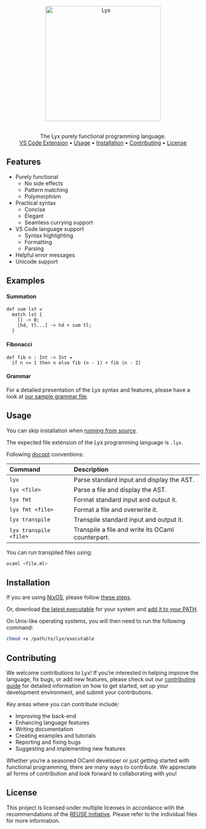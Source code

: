 <!--
SPDX-FileCopyrightText: 2025 Aljebriq <143266740+aljebriq@users.noreply.github.com>

SPDX-License-Identifier: CC-BY-SA-4.0
-->

<div align="center">
  <br />
  <img src="https://raw.githubusercontent.com/lyxlang/.github/main/media/brand.png" alt="Lyx" width="300">
  <p align="center">
    <br />
    The Lyx purely functional programming language.
    <br />
    <a href="https://github.com/lyxlang/vscode-lyx">VS Code Extension</a> •
    <a href="#usage">Usage</a> •
    <a href="#installation">Installation</a> •
    <a href="#contributing">Contributing</a> •
    <a href="#license">License</a>
  </p>
</div>

## Features

- Purely functional
  - No side effects
  - Pattern matching
  - Polymorphism
- Practical syntax
  - Concise
  - Elegant
  - Seamless currying support
- VS Code language support
  - Syntax highlighting
  - Formatting
  - Parsing
- Helpful error messages
- Unicode support

## Examples

#### Summation

```lyx
def sum lst =
  match lst {
    [] -> 0;
    [hd, tl...] -> hd + sum tl;
  }
```

#### Fibonacci

```lyx
def fib n : Int -> Int =
  if n <= 1 then n else fib (n - 1) + fib (n - 2)
```

#### Grammar

For a detailed presentation of the Lyx syntax and features, please have a look at [our sample grammar file](https://github.com/lyxlang/lyx/blob/main/examples/grammar.lyx).

## Usage

You can skip installation when [running from source](https://github.com/lyxlang/lyx/wiki/Running-from-source).

The expected file extension of the Lyx programming language is `.lyx`.

Following [docopt](http://docopt.org/) conventions:

| Command                | Description                                       |
| :--------------------- | :------------------------------------------------ |
| `lyx`                  | Parse standard input and display the AST.         |
| `lyx <file>`           | Parse a file and display the AST.                 |
| `lyx fmt`              | Format standard input and output it.              |
| `lyx fmt <file>`       | Format a file and overwrite it.                   |
| `lyx transpile`        | Transpile standard input and output it.           |
| `lyx transpile <file>` | Transpile a file and write its OCaml counterpart. |

You can run transpiled files using:

```sh
ocaml <file.ml>
```

## Installation

If you are using [NixOS](https://nixos.org/), please follow [these steps](https://github.com/lyxlang/lyx/wiki/Installation-on-NixOS).

Or, download [the latest executable](https://github.com/lyxlang/lyx/releases/latest) for your system and [add it to your PATH](https://github.com/lyxlang/lyx/wiki/Adding-Lyx-to-the-PATH).

On Unix-like operating systems, you will then need to run the following command:

```sh
chmod +x /path/to/lyx/executable
```

## Contributing

We welcome contributions to Lyx! If you’re interested in helping improve the language, fix bugs, or add new features, please check out our [contributing guide](https://github.com/lyxlang/lyx/blob/main/docs/CONTRIBUTING.md) for detailed information on how to get started, set up your development environment, and submit your contributions.

Key areas where you can contribute include:

- Improving the back-end
- Enhancing language features
- Writing documentation
- Creating examples and tutorials
- Reporting and fixing bugs
- Suggesting and implementing new features

Whether you’re a seasoned OCaml developer or just getting started with functional programming, there are many ways to contribute. We appreciate all forms of contribution and look forward to collaborating with you!

## License

This project is licensed under multiple licenses in accordance with the recommendations of the [REUSE Initiative](https://reuse.software/). Please refer to the individual files for more information.

